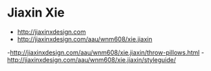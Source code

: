 # Jiaxin Xie

- http://jiaxinxdesign.com
- http://jiaxinxdesign.com/aau/wnm608/xie.jiaxin

-http://jiaxinxdesign.com/aau/wnm608/xie.jiaxin/throw-pillows.html
-http://jiaxinxdesign.com/aau/wnm608/xie.jiaxin/styleguide/